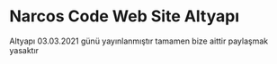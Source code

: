 # Narcos Code Web Site Altyapı


Altyapı 03.03.2021 günü yayınlanmıştır tamamen bize aittir paylaşmak yasaktır
